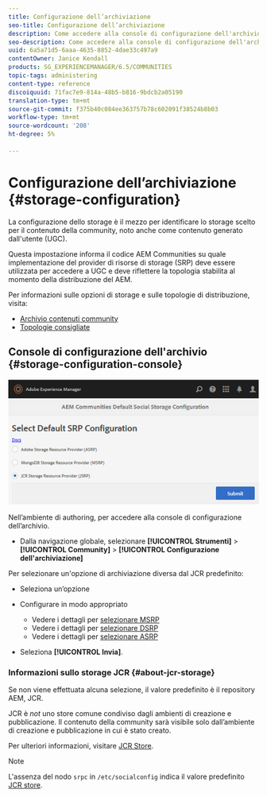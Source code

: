 ```yaml
---
title: Configurazione dell’archiviazione
seo-title: Configurazione dell’archiviazione
description: Come accedere alla console di configurazione dell'archivio
seo-description: Come accedere alla console di configurazione dell'archivio
uuid: 6a5a71d5-6aaa-4635-8852-4dae33c497a9
contentOwner: Janice Kendall
products: SG_EXPERIENCEMANAGER/6.5/COMMUNITIES
topic-tags: administering
content-type: reference
discoiquuid: 71fac7e9-814a-48b5-b816-9bdcb2a05190
translation-type: tm+mt
source-git-commit: f375b40c084ee363757b78c602091f38524b8b03
workflow-type: tm+mt
source-wordcount: '208'
ht-degree: 5%

---
```



# Configurazione dell’archiviazione {#storage-configuration}

La configurazione dello storage è il mezzo per identificare lo storage scelto per il contenuto della community, noto anche come contenuto generato dall&#39;utente (UGC).

Questa impostazione informa il codice AEM Communities  su quale implementazione del provider di risorse di storage (SRP) deve essere utilizzata per accedere a UGC e deve riflettere la topologia stabilita al momento della distribuzione del AEM.

Per informazioni sulle opzioni di storage e sulle topologie di distribuzione, visita:

* [Archivio contenuti community](working-with-srp.md)
* [Topologie consigliate](topologies.md)

## Console di configurazione dell&#39;archivio {#storage-configuration-console}

![jsrp-configuration](assets/jsrp-configuration.png)

Nell’ambiente di authoring, per accedere alla console di configurazione dell’archivio.

* Dalla navigazione globale, selezionare **[!UICONTROL Strumenti]** > **[!UICONTROL Community]** > **[!UICONTROL Configurazione dell&#39;archiviazione]**

Per selezionare un&#39;opzione di archiviazione diversa dal JCR predefinito:

* Seleziona un’opzione
* Configurare in modo appropriato

   * Vedere i dettagli per [selezionare MSRP](msrp.md#select-msrp)
   * Vedere i dettagli per [selezionare DSRP](dsrp.md#select-dsrp)
   * Vedere i dettagli per [selezionare ASRP](asrp.md#select-asrp)

* Seleziona **[!UICONTROL Invia]**.

### Informazioni sullo storage JCR {#about-jcr-storage}

Se non viene effettuata alcuna selezione, il valore predefinito è il repository AEM, JCR.

JCR è *not* uno store comune condiviso dagli ambienti di creazione e pubblicazione. Il contenuto della community sarà visibile solo dall’ambiente di creazione e pubblicazione in cui è stato creato.

Per ulteriori informazioni, visitare [JCR Store](jsrp.md).

>[!NOTE]
>
>L&#39;assenza del nodo `srpc` in `/etc/socialconfig` indica il valore predefinito [JCR store](jsrp.md).

